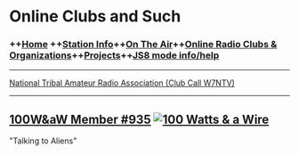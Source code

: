 # Online Clubs and Such
### ++[Home](index.md) ++[Station Info](station.md)++[On The Air](ontheair.md)++[Online Radio Clubs & Organizations](clubs.md)++[Projects](projects.md)++[JS8 mode info/help](js8help.md)

---

[National Tribal Amateur Radio Association (Club Call W7NTV)](https://www.facebook.com/NatlTribalHam/)

---

[100W&aW Member #935](https://bit.ly/2XOV0nl)
[![100 Watts & a Wire](https://i.postimg.cc/Gpb6QKpB/Asset-22-8x-8.png)](https://bit.ly/2XOV0nl)
---
  "Talking to Aliens" 
<!--stackedit_data:
eyJoaXN0b3J5IjpbLTE0OTAxMjE0MCw4MjcwMjkwODMsLTI2MD
Q0MzM5OCwtMTYxMTk5NDQ5MSwtMTM1NjU5NTI1OSwtMTYyMjgw
NjcyNiwxNTYyNzc5MTYzXX0=
-->